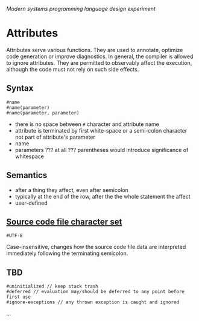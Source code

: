 ﻿*Modern systems programming language design experiment*
# Attributes

Attributes serve various functions. They are used to annotate, optimize code generation or improve diagnostics.
In general, the compiler is allowed to ignore attributes.
They are permitted to observably affect the execution, although the code must not rely on such side effects.

## Syntax

    #name
    #name(parameter)
    #name(parameter, parameter)

* there is no space between `#` character and attribute name
* attribute is terminated by first white-space or a semi-colon character not part of attribute's parameter
* name
* parameters ??? at all ??? parentheses would introduce significance of whitespace

## Semantics

* after a thing they affect, even after semicolon
* typically at the end of the row, after the the whole statement the affect
* user-defined

## [Source code file character set](charset.md)

    #UTF-8

Case-insensitive, changes how the source code file data are interpreted immediately following the terminating semicolon.

## TBD

    #uninitialized // keep stack trash
    #deferred // evaluation may/should be deferred to any point before first use
    #ignore-exceptions // any thrown exception is caught and ignored

...

